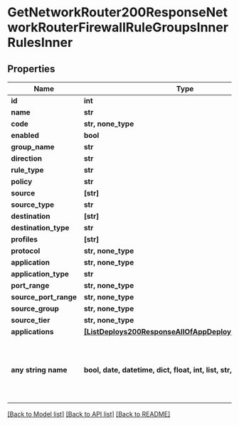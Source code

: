 # GetNetworkRouter200ResponseNetworkRouterFirewallRuleGroupsInnerRulesInner


## Properties
Name | Type | Description | Notes
------------ | ------------- | ------------- | -------------
**id** | **int** |  | [optional] 
**name** | **str** |  | [optional] 
**code** | **str, none_type** |  | [optional] 
**enabled** | **bool** |  | [optional] 
**group_name** | **str** |  | [optional] 
**direction** | **str** |  | [optional] 
**rule_type** | **str** |  | [optional] 
**policy** | **str** |  | [optional] 
**source** | **[str]** |  | [optional] 
**source_type** | **str** |  | [optional] 
**destination** | **[str]** |  | [optional] 
**destination_type** | **str** |  | [optional] 
**profiles** | **[str]** |  | [optional] 
**protocol** | **str, none_type** |  | [optional] 
**application** | **str, none_type** |  | [optional] 
**application_type** | **str** |  | [optional] 
**port_range** | **str, none_type** |  | [optional] 
**source_port_range** | **str, none_type** |  | [optional] 
**source_group** | **str, none_type** |  | [optional] 
**source_tier** | **str, none_type** |  | [optional] 
**applications** | [**[ListDeploys200ResponseAllOfAppDeploysInnerInstance]**](ListDeploys200ResponseAllOfAppDeploysInnerInstance.md) |  | [optional] 
**any string name** | **bool, date, datetime, dict, float, int, list, str, none_type** | any string name can be used but the value must be the correct type | [optional]

[[Back to Model list]](../README.md#documentation-for-models) [[Back to API list]](../README.md#documentation-for-api-endpoints) [[Back to README]](../README.md)


